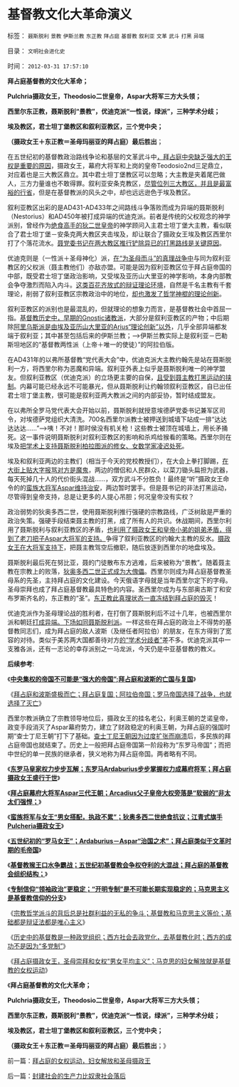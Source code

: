 # 基督教文化大革命演义

标签： `聂斯脱利` `景教` `伊斯兰教` `东正教` `拜占庭` `基督教` `叙利亚` `文革` `武斗` `打黑` `异端` 

目录： `文明社会进化史`

时间： `2012-03-31 17:57:10`

**拜占庭基督教的文化大革命；**

**Pulchria摄政女王，Theodosio二世皇帝，Aspar大将军三方大头领；**

**西里尔东正教，聂斯脱利“景教”，优迪克派“一性说，绿派”，三种学术分歧；**

**埃及教区，君士坦丁堡教区和叙利亚教区，三个党中央；**

**（摄政女王＋东正教＝圣母玛丽亚的拜占庭）最后胜出**；

在五世纪初的基督教政治路线争论和基层的文革武斗中[，拜占庭中央缺乏强大的王权是重要的原因](../../../2010/12/20/“开明专制”不可能长期稳定.md)，摄政女王，幕府大将军和上岗的皇帝Teodosio2nd三足鼎立，对应着也是三大教区鼎立。其中君士坦丁堡教区可以忽略；大主教是夹着尾巴做人，三方力量谁也不敢得罪。叙利亚安条克教区，[尽管位列三大教区，并且是最富裕的行省](../../../2010/12/20/拜占庭基督教会猴王争霸战.md)，但是在基督教派的风头之中，却也远远逊色于埃及教区。

叙利亚教区出彩的是AD431-AD433年之间路线斗争落败而成为异端的聂斯脱利（Nestorius）和AD450年被打成异端的优迪克派。前者是传统的父权观念的神学派别，曾经作为[绝食高手的狄二世皇帝](../../../2010/12/19/“男女搭配，执政不累”的江青，甘地和大将军.md)的神学顾问入主君士坦丁堡大主教，看似联合了君士坦丁堡－安条克两大教区夹击埃及，却让联合了摄政女王埃及教区西里尔打了个落花流水。[聂党委书记在两大教区推行铲除异已的打黑路线是关键原因](../../../2010/11/26/基督教罗马帝国对基督徒的迫害，对异教的残酷迫害；.md)。

优迪克则是（一性派＋圣母神化）派，[在“为圣母而斗”的真理战争中](../../../2010/11/19/基督教罗马“统一思想”空前残酷，越来越残酷.md)与同为叙利亚教区的父权派（聂主教他们）亦敌亦盟。可能是因为叙利亚教区位于拜占庭帝国的中部，既受君士坦丁堡政治影响，又受埃及亚历山大里亚的神学影响，本身内部教会争夺激烈而陷入内斗。[这类百花齐放式的辩证理论环境](../../../2010/12/20/基督教和马克思主义的社会行为如出一辙.md)，自然是千名主教有千套理论，削弱了叙利亚教区宗教政治中的地位，[却也激发了哲学神棍的理论创新](../../../2009/7/27/实用主义的现代愚民制造业.md)。

叙利亚教区的派别也是最混乱的，但就理论的想象力而言，是基督教社会中首屈一指。[基督教历史中，早期的Gnostic诸教派](../../../2010/11/13/基督教曾经不宽容；老基督教也成为异端Gnostics.md)，大部分是叙利亚教区的产物；中后期除[阿里乌斯派是由埃及亚历山大里亚的Arius“理论创新”以外](../../../2010/11/18/基督教“共患难易，同安乐难”和尼西亚信经和正宗.md)，几乎全部异端都发端于叙利亚；其中甚至包括后来的伊斯兰教；——>伊斯兰教实际上是叙利亚－巴勒斯坦地区的“基督教两性派（上帝＋唯一的使徒）”的阿拉伯版。

在AD431年的以弗所基督教“党代表大会”中，优迪克派大主教约翰先是站在聂斯脱利一方，将西里尔称为恶魔和异端。叙利亚外表上似乎是聂斯脱利唯一的神学盟友。但叙利亚教区（优迪克派）的立场更主要的自保，[且受到聂主教打黑运动的挟制](../../../2012/3/21/重庆打黑说话算数，只办文强一个官.md)。内幕可能已经永远不可能暴光，但从聂斯脱利让约翰领叙利亚教区，自已出任君士坦丁堡主教，很可能是叙利亚两大教派之间的内部妥协，暂时结成盟友。

在以弗所全罗马党代表大会开始以前，聂斯脱利就授意埃德萨党委书记兼军区司令，对埃德萨党组织大清洗。700名西里尔派教士被押送到城墙下站成一排“达达达达达……”——>咦！不对！那时侯没有机关枪！这些教士被顶在城墙上，用长矛捅死。这一事件说明聂斯脱利对叙利亚教区的影响和杀鸡给猴看的策略。西里尔则在埃及[把学术上支持聂斯脱利柏拉图派的修女、女数学家凌迟处死](../../../2010/5/6/基督教“焚书毁校”的历史文化悲剧.md)。

埃及和叙利亚两边的主教们（相当于今天的党校教授们），在大会上拳打脚踢，[在大街上贴大字报骂对方是魔鬼](../../../2012/2/6/盲目崇拜西方的文过饰非,与乌有之乡的虔诚卫道.md)，两边的僧侣和人民群众，以菜刀锄头扁担为武器，每天死掉几十人的代价街头混战……，双方武斗不分胜负！最终是“听”摄政女王命令的的[蛮族大将军Aspar维持治安](../../../2010/12/19/拜占庭幕府大将军Aspar三代王朝.md)，两边暂时罢手。但是聂书记的非法打黑运动，尽管得到皇帝支持，总是让更多的人提心吊胆；何况皇帝没有实权？

政治弱势的狄奥多西二世，使用聂斯脱利推行强硬的宗教路线，广泛树敌是严重的政治失策。强硬手段结束聂主教的打黑，成了所有人的共识。休战期间，西里尔利用了聂斯脱利与叙利亚教区的矛盾，[也利用了摄政女王和皇帝小弟的姐弟矛盾，得到了老刀把子Aspar大将军的支持。](../../../2010/12/20/拜占庭的罗马女王和红都旗手.md)争得了叙利亚教区的约翰大主教的反水。[摄政女王在大将军支持下](../../../2010/12/19/拜占庭幕府大将军Aspar三代王朝.md)，把聂主教驾空后撤职，随后放逐到西里尔的地盘埃及。

聂斯脱利最后死在努比亚，聂的门徒散布东方逃难，后来被称为“景教”。随着聂主教在宗教上的败落，[狄奥多西二世正式成为大傀儡](../../../2010/12/19/拜占庭初期流行摄政女王.md)。西里尔则成为拜占庭基督教圣母系的先圣，主持拜占庭的文化建设。今天俄语字母就是当年西里尔定下的字母。圣母崇拜也成了拜占庭基督教最具特色的内容。圣西里尔成为与东部奥古斯丁和安布罗斯齐名的，东正教的“圣”。[东正教此真理状态一直冻结到拜占庭的毁灭](../../../2010/5/6/基督教推迟了欧美人权解放私有制达一千年！.md)！

优迪克派作为圣母理论战的胜利者，在打倒了聂斯脱利后不过十几年，也被西里尔派和朝廷[打成异端。下场如同聂斯脱利派](../../../2010/11/21/基督教罗马：迫害异教，迫害异端，政教合一.md)。一样这些在拜占庭的政治上不得势的基督教同志们，成为拜占庭的敌人波斯（及继任者阿拉伯）的朋友，在东方得到了宽容的对待。类似于美苏两大国都善待对方[的“学术分歧者”](../../../2012/2/14/您有资格“观点不同”“学术分歧”吗？.md)差不多。优迪克派其中一支雅各派，还有一志论的幸存派别之一马龙派，今天仍是中亚基督教的教义。

**后续参考**:

《[**中央集权的帝国不可能是“强大的帝国”;拜占庭和波斯的亡国与复国**](../../../2010/9/10/中央集权不可能是“强大的帝国”.md)》

《[拜占庭和波斯盛极而亡；拜占庭复国；阿拉伯帝国；罗马帝国选择了战争，也就选择了灭亡](../../../2010/9/10/拜占庭复国；罗马帝国选择了战争，也就选择了灭亡.md)》

西里尔教派确立了宗教领导地位后，摄政女王的挂名老公，利奥王朝的芝诺皇帝，政变手段消灭了Aspar幕府势力，建立了财政稳定的利奥王朝，为拜占庭的强国时期“查士丁尼王朝”打下了基础。[查士丁尼王朝因为过度扩张而崩溃](../../../2010/9/10/帝国强大了，也就必然要灭亡了.md)后，多民族的拜占庭帝国也就结束了。历史上一般把拜占庭帝国第一阶段称为“东罗马帝国”；而把中世纪的单一民族的继承者，狭义地称为拜占庭帝国。两者略有不同。

《[**东罗马皇家权力步步瓦解；东罗马Ardaburius步步掌握权力成幕府将军；拜占庭摄政女王盛行于世**](../../../2010/12/19/拜占庭初期流行摄政女王.md)》

《[**拜占庭幕府大将军Aspar三代王朝；Arcadius父子皇帝大权旁落是“软弱的”非太太们强悍；**](../../../2010/12/19/拜占庭幕府大将军Aspar三代王朝.md)》

《[**蛮族将军与女王“男女搭配，执政不累”；狄奥多西二世绝食抗议；江青式旗手Pulcheria摄政女王**](../../../2010/12/19/“男女搭配，执政不累”的江青，甘地和大将军.md)》

《[**五世纪初的“罗马女王”；Ardaburius－Aspar“治国之术”；拜占庭类似于文革时期的毛帝国**](../../../2010/12/20/拜占庭的罗马女王和红都旗手.md)》

《[**基督教猴王口水争霸战；五世纪初基督教会争权夺利的大混战；拜占庭的基督教会组织结构；**](../../../2010/12/20/拜占庭基督教会猴王争霸战.md)》

《[**专制信仰“领袖政治”更稳定；“开明专制”是不可能长期实现稳定的；马克思主义是基督教信仰的分支**](../../../2010/12/20/“开明专制”不可能长期稳定.md)》

《[宗教哲学派斗的背后总是社群利益的无私的争斗；基督教和马克思主义等价；基础都是辩证法都是唯心主义](../../../2010/12/20/基督教和马克思主义的社会行为如出一辙.md)》

《[历史中的基督教是一种政党组织；西方社会去政党化，去基督教化时；西方的成功不是因为“多党制”](../../../2012/3/31/历史的基督教是政党组织；民主不是“多党制”；.md)》

《[拜占庭摄政女王，圣母崇拜和女权“男女平均主义”；马克思的妇女解放就是基督教的女权运动](../../../2012/3/31/拜占庭的女权运动，妇女解放和圣母摄政王.md)》

《**拜占庭基督教的文化大革命；**

**Pulchria摄政女王，Theodosio二世皇帝，Aspar大将军三方大头领；**

**西里尔东正教，聂斯脱利“景教”，优迪克派“一性说，绿派”，三种学术分歧；**

**埃及教区，君士坦丁堡教区和叙利亚教区，三个党中央；**

**（摄政女王＋东正教＝圣母玛丽亚的拜占庭）最后胜出**；》



前一篇：[拜占庭的女权运动，妇女解放和圣母摄政王](../../../2012/3/31/拜占庭的女权运动，妇女解放和圣母摄政王.md)

后一篇：[封建社会的生产力比奴隶社会落后](../../../2012/4/1/封建社会的生产力比奴隶社会落后.md)
